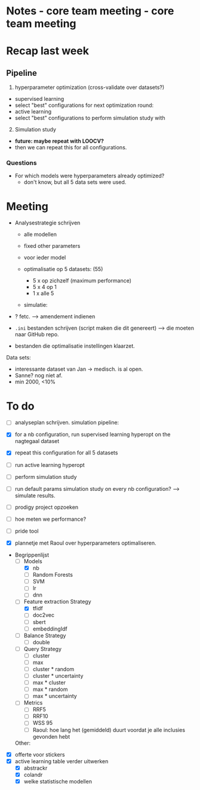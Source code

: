 # Notes - core team meeting - core team meeting

# Recap last week

## Pipeline

  1. hyperparameter optimization (cross-validate over datasets?)

  - supervised learning   
  - select "best" configurations for next optimization round:
  - active learning
  - select "best" configurations to perform simulation study with

  2. Simulation study

- **future: maybe repeat with LOOCV?**
- then we can repeat this for all configurations.

### Questions
- For which models were hyperparameters already optimized?
  - don't know, but all 5 data sets were used.

# Meeting

- Analysestrategie schrijven
  - alle modellen
  - fixed other parameters

  - voor ieder model
  - optimalisatie op 5 datasets: (55)
    - 5 x op zichzelf (maximum performance)
    - 5 x 4 op 1
    - 1 x alle 5
  - simulatie:


- ? fetc. --> amendement indienen

- `.ini` bestanden schrijven (script maken die dit genereert) --> die moeten naar GitHub repo.
- bestanden die optimalisatie instellingen klaarzet.

Data sets:
- interessante dataset van Jan -> medisch. is al open.
- Sanne? nog niet af.
- min 2000, <10%

# To do
- [ ] analyseplan schrijven. 
simulation pipeline:

- [x] for a nb configuration, run supervised learning hyperopt on the nagtegaal dataset
- [x] repeat this configuration for all 5 datasets
- [ ] run active learning hyperopt
- [ ] perform simulation study
- [ ] run default params simulation study on every nb configuration? --> simulate results.
- [ ] prodigy project opzoeken
- [ ] hoe meten we performance?
- [ ] pride tool

- [x] plannetje met Raoul over hyperparameters optimaliseren.

- Begrippenlijst
  - [ ] Models
    - [x] nb
    - [ ] Random Forests
    - [ ] SVM
    - [ ] lr
    - [ ] dnn
  - [ ] Feature extraction Strategy
    - [x] tfidf
    - [ ] doc2vec
    - [ ] sbert
    - [ ] embeddingIdf
  - [ ] Balance Strategy
    - [ ] double
  - [ ] Query Strategy
    - [ ] cluster
    - [ ] max
    - [ ] cluster * random
    - [ ] cluster * uncertainty
    - [ ] max * cluster
    - [ ] max * random
    - [ ] max * uncertainty
  - [ ] Metrics
    - [ ] RRF5
    - [ ] RRF10
    - [ ] WSS 95
    - [ ] Raoul: hoe lang het (gemiddeld) duurt voordat je alle inclusies gevonden hebt

  Other:
- [x] offerte voor stickers
- [x] active learning table verder uitwerken
  - [x] abstrackr
  - [x] colandr
  - [x] welke statistische modellen
